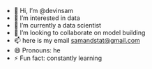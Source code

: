 - 👋 Hi, I’m @devinsam
- 👀 I’m interested in data
- 🌱 I’m currently a data scientist
- 💞️ I’m looking to collaborate on model building
- 📫 here is my email samandstat@gmail.com
- 😄 Pronouns: he
- ⚡ Fun fact: constantly learning
<!---
datadevsam/datadevsam is a ✨ special ✨ repository because its `README.md` (this file) appears on your GitHub profile.
You can click the Preview link to take a look at your changes.
--->
